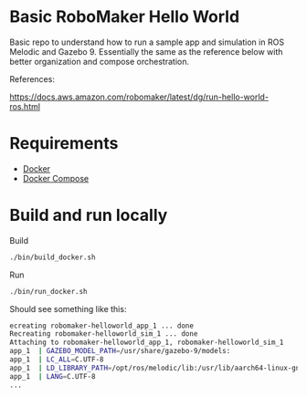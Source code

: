 # Basic RoboMaker Hello World 

Basic repo to understand how to run a sample app and simulation in ROS Melodic and Gazebo 9.
Essentially the same as the reference below with better organization and compose orchestration.

References:

https://docs.aws.amazon.com/robomaker/latest/dg/run-hello-world-ros.html

# Requirements

 - [Docker](https://docs.docker.com/get-docker/)
 - [Docker Compose](https://docs.docker.com/compose/install/)

# Build and run locally

Build
  
```bash
./bin/build_docker.sh
```

Run

```bash
./bin/run_docker.sh
```

Should see something like this:

```bash
ecreating robomaker-helloworld_app_1 ... done
Recreating robomaker-helloworld_sim_1 ... done
Attaching to robomaker-helloworld_app_1, robomaker-helloworld_sim_1
app_1  | GAZEBO_MODEL_PATH=/usr/share/gazebo-9/models:
app_1  | LC_ALL=C.UTF-8
app_1  | LD_LIBRARY_PATH=/opt/ros/melodic/lib:/usr/lib/aarch64-linux-gnu/gazebo-9/plugins
app_1  | LANG=C.UTF-8
...